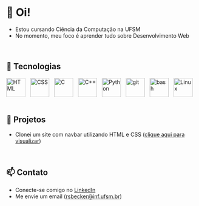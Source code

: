 # 👋 Oi!

<ul>
  <li>Estou cursando Ciência da Computação na UFSM</li>
  <li>No momento, meu foco é aprender tudo sobre Desenvolvimento Web</li>
</ul>

<br/>

## 🔧 Tecnologias

<img align="left" alt="HTML" width="50px" style="padding-right:10px;" src="https://cdn.jsdelivr.net/gh/devicons/devicon/icons/html5/html5-plain.svg"/>
<img align="left" alt="CSS" width="50px" style="padding-right:10px;" src="https://cdn.jsdelivr.net/gh/devicons/devicon/icons/css3/css3-original.svg"/>
<img align="left" alt="C" width="50px" style="padding-right:10px;" src="https://cdn.jsdelivr.net/gh/devicons/devicon/icons/c/c-original.svg"/>
<img align="left" alt="C++" width="50px" style="padding-right:10px;" src="https://cdn.jsdelivr.net/gh/devicons/devicon/icons/cplusplus/cplusplus-original.svg"/>
<img align="left" alt="Python" width="50px" style="padding-right:10px;" src="https://cdn.jsdelivr.net/gh/devicons/devicon/icons/python/python-original.svg"/>
<img align="left" alt="git" width="50px" style="padding-right:10px;" src="https://cdn.jsdelivr.net/gh/devicons/devicon/icons/git/git-original.svg"/>
<img align="left" alt="bash" width="50px" style="padding-right:10px;" src="https://cdn.jsdelivr.net/gh/devicons/devicon/icons/bash/bash-original.svg"/>
<img align="left" alt="Linux" width="50px" style="padding-right:10px;" src="https://cdn.jsdelivr.net/gh/devicons/devicon/icons/linux/linux-original.svg"/>

<br/>
<br/>
<br/>
<br/>

## 📝 Projetos

<ul>
  <li>Clonei um site com navbar utilizando HTML e CSS (<a href="https://guigobecker.github.io/clone-js-documentation/">clique aqui para visualizar</a>)</li>
</ul>

<br/>

## 📫 Contato

<ul>
  <li>Conecte-se comigo no <a href="https://www.linkedin.com/in/rodrigosbecker/">LinkedIn</a></li>
  <li>Me envie um email (<a href="mailto:rsbecker@inf.ufsm.br">rsbecker@inf.ufsm.br</a>)</li>
</ul>
